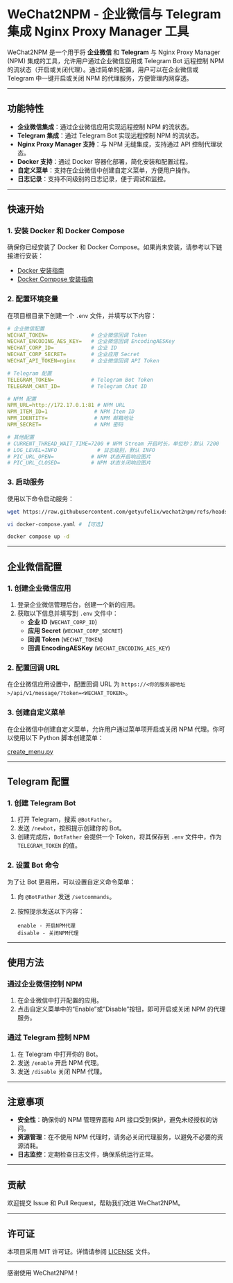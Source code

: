 # WeChat2NPM - 企业微信与 Telegram 集成 Nginx Proxy Manager 工具

WeChat2NPM 是一个用于将 **企业微信** 和 **Telegram** 与 Nginx Proxy Manager (NPM) 集成的工具，允许用户通过企业微信应用或 Telegram Bot 远程控制 NPM 的流状态（开启或关闭代理）。通过简单的配置，用户可以在企业微信或 Telegram 中一键开启或关闭 NPM 的代理服务，方便管理内网穿透。

---

## 功能特性

- **企业微信集成**：通过企业微信应用实现远程控制 NPM 的流状态。
- **Telegram 集成**：通过 Telegram Bot 实现远程控制 NPM 的流状态。
- **Nginx Proxy Manager 支持**：与 NPM 无缝集成，支持通过 API 控制代理状态。
- **Docker 支持**：通过 Docker 容器化部署，简化安装和配置过程。
- **自定义菜单**：支持在企业微信中创建自定义菜单，方便用户操作。
- **日志记录**：支持不同级别的日志记录，便于调试和监控。

---

## 快速开始

### 1. 安装 Docker 和 Docker Compose

确保你已经安装了 Docker 和 Docker Compose。如果尚未安装，请参考以下链接进行安装：

- [Docker 安装指南](https://docs.docker.com/get-docker/)
- [Docker Compose 安装指南](https://docs.docker.com/compose/install/)

### 2. 配置环境变量

在项目根目录下创建一个 `.env` 文件，并填写以下内容：

```yaml
# 企业微信配置
WECHAT_TOKEN=              # 企业微信回调 Token
WECHAT_ENCODING_AES_KEY=   # 企业微信回调 EncodingAESKey
WECHAT_CORP_ID=            # 企业 ID
WECHAT_CORP_SECRET=        # 企业应用 Secret
WECHAT_API_TOKEN=nginx     # 企业微信回调 API Token

# Telegram 配置
TELEGRAM_TOKEN=            # Telegram Bot Token
TELEGRAM_CHAT_ID=          # Telegram Chat ID

# NPM 配置
NPM_URL=http://172.17.0.1:81 # NPM URL
NPM_ITEM_ID=1               # NPM Item ID
NPM_IDENTITY=               # NPM 邮箱地址
NPM_SECRET=                 # NPM 密码

# 其他配置
# CURRENT_THREAD_WAIT_TIME=7200 # NPM Stream 开启时长，单位秒；默认 7200
# LOG_LEVEL=INFO             # 日志级别，默认 INFO
# PIC_URL_OPEN=            # NPM 状态开启响应图片
# PIC_URL_CLOSED=          # NPM 状态关闭响应图片
```

### 3. 启动服务

使用以下命令启动服务：

```bash
wget https://raw.githubusercontent.com/getyufelix/wechat2npm/refs/heads/main/docker-compose.yml

vi docker-compose.yaml # 【可选】

docker compose up -d
```

---

## 企业微信配置

### 1. 创建企业微信应用

1. 登录企业微信管理后台，创建一个新的应用。
2. 获取以下信息并填写到 `.env` 文件中：
   - **企业 ID** (`WECHAT_CORP_ID`)
   - **应用 Secret** (`WECHAT_CORP_SECRET`)
   - **回调 Token** (`WECHAT_TOKEN`)
   - **回调 EncodingAESKey** (`WECHAT_ENCODING_AES_KEY`)

### 2. 配置回调 URL

在企业微信应用设置中，配置回调 URL 为 `https://<你的服务器地址>/api/v1/message/?token=<WECHAT_TOKEN>`。

### 3. 创建自定义菜单

在企业微信中创建自定义菜单，允许用户通过菜单项开启或关闭 NPM 代理。你可以使用以下 Python 脚本创建菜单：

[create\_menu.py](https://raw.githubusercontent.com/getyufelix/wechat2npm/refs/heads/main/create_menu.py)

---

## Telegram 配置

### 1. 创建 Telegram Bot

1. 打开 Telegram，搜索 `@BotFather`。
2. 发送 `/newbot`，按照提示创建你的 Bot。
3. 创建完成后，`BotFather` 会提供一个 Token，将其保存到 `.env` 文件中，作为 `TELEGRAM_TOKEN` 的值。

### 2. 设置 Bot 命令

为了让 Bot 更易用，可以设置自定义命令菜单：

1. 向 `@BotFather` 发送 `/setcommands`。
2. 按照提示发送以下内容：

   ```
   enable - 开启NPM代理
   disable - 关闭NPM代理
   ```

---

## 使用方法

### 通过企业微信控制 NPM

1. 在企业微信中打开配置的应用。
2. 点击自定义菜单中的“Enable”或“Disable”按钮，即可开启或关闭 NPM 的代理服务。

### 通过 Telegram 控制 NPM

1. 在 Telegram 中打开你的 Bot。
2. 发送 `/enable` 开启 NPM 代理。
3. 发送 `/disable` 关闭 NPM 代理。

---

## 注意事项

- **安全性**：确保你的 NPM 管理界面和 API 接口受到保护，避免未经授权的访问。
- **资源管理**：在不使用 NPM 代理时，请务必关闭代理服务，以避免不必要的资源消耗。
- **日志监控**：定期检查日志文件，确保系统运行正常。

---

## 贡献

欢迎提交 Issue 和 Pull Request，帮助我们改进 WeChat2NPM。

---

## 许可证

本项目采用 MIT 许可证。详情请参阅 [LICENSE](LICENSE) 文件。

---

感谢使用 WeChat2NPM！
